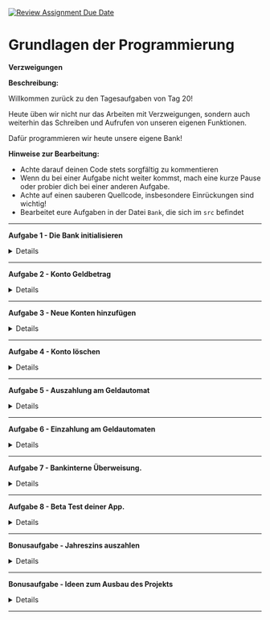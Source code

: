 [![Review Assignment Due Date](https://classroom.github.com/assets/deadline-readme-button-24ddc0f5d75046c5622901739e7c5dd533143b0c8e959d652212380cedb1ea36.svg)](https://classroom.github.com/a/Dhiclbh2)
# **Grundlagen der Programmierung**

**Verzweigungen**

**Beschreibung:**

Willkommen zurück zu den Tagesaufgaben von Tag 20!

Heute üben wir nicht nur das Arbeiten mit Verzweigungen, sondern auch weiterhin das Schreiben und Aufrufen von unseren eigenen Funktionen.

Dafür programmieren wir heute unsere eigene Bank!

**Hinweise zur Bearbeitung:**

- Achte darauf deinen Code stets sorgfältig zu kommentieren
- Wenn du bei einer Aufgabe nicht weiter kommst, mach eine kurze Pause oder probier dich bei einer anderen Aufgabe.
- Achte auf einen sauberen Quellcode, insbesondere Einrückungen sind wichtig!
- Bearbeitet eure Aufgaben in der Datei `Bank`, die sich im `src` befindet

---

**Aufgabe 1 - Die Bank initialisieren**

<details>

- Erstellt eine globale Konstante (d.h. außerhalb der main()-Funktion) vom Typ MutableMap\<String, Double\>. Diese MutableMap repräsentiert unser Register von allen Konten in der Bank. Ein Konto besteht aus dem Namen eines Kontoinhabers und einem Geldbetrag. Als Key soll also der Name der Kontoinhaber und als Value der Geldbetrag der Kontoinhaber gespeichert werden. Lege mindestens 5 verschiedene Konten in der MutableMap an, die Namen der Kontoinhaber und die Geldbeträge könnt ihr frei wählen.

</details>

 --- 
  
**Aufgabe 2 - Konto Geldbetrag**

<details>

- Schreibe eine Funktion, die den aktuellen Betrag eines Kontos zurückgibt.
- Nutze einen Parameter, um der Funktion zu sagen, wessen Kontostand zurückgegeben werden soll. Wenn es das Konto in unserer Bank nicht gibt, soll eine entsprechende Warnung in der Konsole ausgegeben werden! Der Rückgabewert der Funktion sollte der aktuelle Kontostand sein.

</details>

---

**Aufgabe 3 - Neue Konten hinzufügen**

<details>

- Schreibe eine Funktion, die ein neues Konto zur Bank hinzufügt. Diese Funktion sollte sowohl den neuen Kontoinhaber, als auch den Kontostand als Parameter erhalten.
- Überprüfe zuerst, ob bereits ein Konto mit dem angegebenen Namen existiert. In diesem Fall sollte das alte Konto nicht überschrieben werden. Überlegt euch also eine Lösung für dieses Problem. Zeige dem Benutzer an, ob das neue Konto erfolgreich angelegt wurde (D.h. gib eine entsprechende Nachricht in der Konsole aus.).

</details>

 --- 
  
**Aufgabe 4 - Konto löschen**

<details>

- Schreibe eine Funktion, die ein bestehendes Konto entfernt. Nutze als Parameter einen Namen, um ein bestimmtes Konto auszuwählen. Dieser soll aus der Map mit unseren Konten entfernt werden.
- Überprüfe zuerst, ob bereits ein Konto mit dem angegebenen Namen existiert. Gibt es das Konto in der Bank nicht, soll eine entsprechende Warnung angezeigt werden.
- Zeige dem Benutzer an, ob das Konto erfolgreich gelöscht wurde.

</details>

---

**Aufgabe 5 - Auszahlung am Geldautomat**

<details>

- Schreibe eine Funktion, die eine Auszahlung am Geldautomaten simuliert. Nutze einen Parameter, um das richtige Konto auszuwählen und einen weiteren für den Geldbetrag, der abgehoben werden soll.
- Berechne dann den neuen Kontostand und speichert ihn auf dem Konto ab.
- Überprüfe zuerst, ob ein Konto mit dem angegebenen Namen existiert. Gibt es das Konto nicht, soll eine Warnung in der Konsole ausgegeben werden.
- Überprüfe ebenfalls, ob das Konto über einen ausreichenden Kontostand verfügt, um den Geldbetrag auszahlen zu können. Schreibe die Funktion so, dass maximal 500 Euro pro Transaktion abgehoben werden können. Wenn die Transaktion mehr als 500 Euro beträgt, soll eine Warnung ausgegeben und die Transaktion abgebrochen werden.

</details>

--- 
  
**Aufgabe 6 - Einzahlung am Geldautomaten**

<details>

- Schreibe eine Funktion, die eine Einzahlung am Geldautomaten simuliert. Nutze einen Parameter, um das richtige Konto auszuwählen und einen weiteren für den Geldbetrag, der eingezahlt werden soll.
- Berechne den neuen Kontostand und speicher ihn in dem Konto ab. Existiert das Konto nicht, soll ein neues Konto angelegt werden. In diesem Fall teile es dem Nutzer des Programms mit, dass ein neues Konto angelegt wurde. Der Kontostand des neuen Kontos ist der Geldbetrag, der eingezahlt werden sollte.

</details>

--- 
  
**Aufgabe 7 - Bankinterne Überweisung.**

<details>

- Schreibe eine Funktion, die eine Überweisung simuliert. Diese Funktion besitzt 3 Parameter:
- Der 1. Parameter soll das Konto bestimmen, von dem aus überwiesen wird.
- Der 2. Parameter soll das Konto bestimmen, an das überwiesen wird.
- Der 3. Parameter bestimmt den zu überweisenden Betrag.
  Stelle vorher sicher, dass die beiden Konten existieren und genügend Geld beim Überweiser vorliegt. Berechne die neuen Kontostände der beiden Konten und speicher die neuen Kontostände in den entsprechenden Konten in der MutableMap ab.

</details>

 --- 
  
**Aufgabe 8 - Beta Test deiner App.**

<details>

- Nachdem du nun alle Funktionen erstellt hast, ist die Bank Software grundsätzlich startklar.
Bis jetzt wurde aber die Funktionalität noch nicht getestet.
- Formuliere deshalb innerhalb der main()-Funktion ein Testprogramm.
- Dieses Testprogramm sollte folgende Funktionalitäten deiner Bank austesten:

- Kontostand eines bestehenden Kontos ausgeben.
- Fehlermeldung, wenn versucht wird, den Kontostand eines nicht existierenden Kontos auszugeben.
- Ein neues Konto erstellen.
- Fehlermeldung, wenn versucht wird, ein neues Konto zu erstellen, obwohl der Name bereits vergeben ist.
- Ein bestehendes Konto löschen.
- Fehlermeldung, wenn versucht wird, ein nicht existierendes Konto zu löschen.
- Mindestens 10 Test-Transaktionen am Geldautomaten (ein- und auszahlen).
  Teste möglichst viele verschiedene Szenarien.
- Mindestens 3 Test-Überweisungen. Gebe nach jeder Überweisung die entsprechenden
  Kontostände der beteiligten Konten aus.

</details>
  

---

**Bonusaufgabe - Jahreszins auszahlen**

<details>

- Speichere zunächst in globalen Variablen den Zinssatz (z.B. 1%) und die Kontoführungskosten (0.99 €) unserer Bank ab.
- Schreibe nun eine Funktion, die für ein gegebenes Konto den Jahresabschluss berechnet. D.h. explizit, dass zuerst die Kontoführungskosten abgezogen werden, und danach der Kontostand um den Zinssatz der Bank erhöht wird.
- Prüfe wie bereits zuvor, ob das angegebene Konto überhaupt existiert. Sollte ein Kunde nicht genügend Geld haben, um die Kosten zu zahlen, wird sein Konto geschlossen. D.h. das Konto wird aus der MutableMap gelöscht und es wird eine Nachricht in der Konsole ausgegeben.

</details>

 --- 

**Bonusaufgabe - Ideen zum Ausbau des Projekts**

<details>

Unser heutiges Projekt sollte euch als Inspiration dienen, selbstständig weiteren Code zum Üben zu programmieren. Statt weiteren Bonusaufgaben gibt es also Vorschläge für weitere Features, die ihr freiwillig noch im Projekt einbauen könnt.

- Sparkontos: Implementiere eine 2. Art von Konto. Dieses Konto erlaubt den Kunden zwar nicht, Geld abzuheben, aber dafür erhalten sie am Jahresende einen größeren Zins auf ihr Erspartes.
- Benutzereingaben: Programmiere an verschiedenen Schnittpunkten der Bank, die Möglichkeit via _readln()_ Eingaben zu machen: Account Name, Account Passwort, initialer Kontostand, Ein- oder Auszahlungsbetrag, Überweisungsempfänger und -betrag, etc..
  Stelle mithilfe von _try-catch_ sicher, dass fehlerhafte Eingaben nicht das Programm zum Abstürzen bringen.
- Accountmanagement: Implementiere eine MutableMap, in der du Accountdaten speichern kannst (also Benutzername und Passwort). Dann kannst du innerhalb deiner Main-Funktion immer zuerst einen Login starten. Implementiere dafür also die 2 Funktionen _logIn()_ und _logOut()_.
  Implementiere gegebenenfalls einen Account, den Bankangestellte nutzen können, um neue Accounts zu erstellen oder neue Konten zu eröffnen.
  Du wirst wahrscheinlich dann dein Register überarbeiten müssen. Im Register können nun Paare gespeichert werden, bei denen zu dem Key _AccountNamen_ jeweils eine Liste/Map von Bankkonten gespeichert ist. Eingeloggte Kunden sollten nur Zugriff auf ihre eigenen Konten besitzen.
  
 </details>

 --- 
